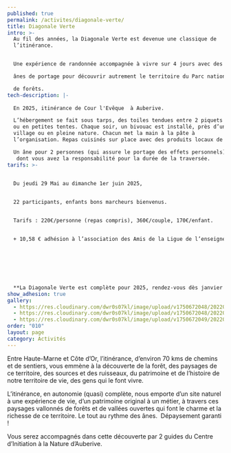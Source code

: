 ```yaml
---
published: true
permalink: /activites/diagonale-verte/
title: Diagonale Verte
intro: >-
  Au fil des années, la Diagonale Verte est devenue une classique de
  l’itinérance.


  Une expérience de randonnée accompagnée à vivre sur 4 jours avec des 

  ânes de portage pour découvrir autrement le territoire du Parc national 

  de forêts.
tech-description: |-
  
  En 2025, itinérance de Cour l'Evêque  à Auberive.

  L’hébergement se fait sous tarps, des toiles tendues entre 2 piquets 
  ou en petites tentes. Chaque soir, un bivouac est installé, près d’un 
  village ou en pleine nature. Chacun met la main à la pâte à 
  l’organisation. Repas cuisinés sur place avec des produits locaux de qualité.

  Un âne pour 2 personnes (qui assure le portage des effets personnels)
   dont vous avez la responsabilité pour la durée de la traversée.
tarifs: >-
  

  Du jeudi 29 Mai au dimanche 1er juin 2025,


  22 participants, enfants bons marcheurs bienvenus.


  Tarifs : 220€/personne (repas compris), 360€/couple, 170€/enfant.


  + 10,58 € adhésion à l’association des Amis de la Ligue de l’enseignement 52 (par famille)







  **La Diagonale Verte est complète pour 2025, rendez-vous dès janvier 2026 pour les inscriptions.**
show_adhesion: true
gallery:
  - https://res.cloudinary.com/dwr0s07kl/image/upload/v1750672048/20220529_114910_jcud9n.jpg
  - https://res.cloudinary.com/dwr0s07kl/image/upload/v1750672048/20220529_160121_njtgpa.jpg
  - https://res.cloudinary.com/dwr0s07kl/image/upload/v1750672049/20220529_114234_ttkhhy.jpg
order: "010"
layout: page
category: Activités
---
```

Entre Haute-Marne et Côte d’Or, l’itinérance, d’environ 70 kms de 
chemins et de sentiers, vous emmène à la découverte de la forêt, des 
paysages de ce territoire, des sources et des ruisseaux, du patrimoine 
et de l’histoire de notre territoire de vie, des gens qui le font vivre.

L’itinérance, en autonomie (quasi) complète, nous emporte d’un site 
naturel à une expérience de vie, d’un patrimoine original à un métier, à
 travers ces paysages vallonnés de forêts et de vallées ouvertes qui 
font le charme et la richesse de ce territoire. Le tout au rythme des 
ânes.  Dépaysement garanti !

Vous serez accompagnés dans cette découverte par 2 guides du Centre d’Initiation à la Nature d’Auberive.
